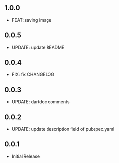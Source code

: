 ## 1.0.0

* FEAT: saving image  

## 0.0.5

* UPDATE: update README 

## 0.0.4

* FIX: fix CHANGELOG 

## 0.0.3

* UPDATE: dartdoc comments

## 0.0.2

* UPDATE: update description field of pubspec.yaml

## 0.0.1

* Initial Release